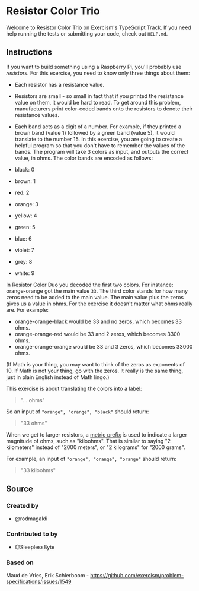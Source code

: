 # Resistor Color Trio

Welcome to Resistor Color Trio on Exercism's TypeScript Track.
If you need help running the tests or submitting your code, check out `HELP.md`.

## Instructions

If you want to build something using a Raspberry Pi, you'll probably use _resistors_.
For this exercise, you need to know only three things about them:

- Each resistor has a resistance value.
- Resistors are small - so small in fact that if you printed the resistance value on them, it would be hard to read.
  To get around this problem, manufacturers print color-coded bands onto the resistors to denote their resistance values.
- Each band acts as a digit of a number.
  For example, if they printed a brown band (value 1) followed by a green band (value 5), it would translate to the number 15.
  In this exercise, you are going to create a helpful program so that you don't have to remember the values of the bands.
  The program will take 3 colors as input, and outputs the correct value, in ohms.
  The color bands are encoded as follows:

- black: 0
- brown: 1
- red: 2
- orange: 3
- yellow: 4
- green: 5
- blue: 6
- violet: 7
- grey: 8
- white: 9

In Resistor Color Duo you decoded the first two colors.
For instance: orange-orange got the main value `33`.
The third color stands for how many zeros need to be added to the main value.
The main value plus the zeros gives us a value in ohms.
For the exercise it doesn't matter what ohms really are.
For example:

- orange-orange-black would be 33 and no zeros, which becomes 33 ohms.
- orange-orange-red would be 33 and 2 zeros, which becomes 3300 ohms.
- orange-orange-orange would be 33 and 3 zeros, which becomes 33000 ohms.

(If Math is your thing, you may want to think of the zeros as exponents of 10.
If Math is not your thing, go with the zeros.
It really is the same thing, just in plain English instead of Math lingo.)

This exercise is about translating the colors into a label:

> "... ohms"

So an input of `"orange", "orange", "black"` should return:

> "33 ohms"

When we get to larger resistors, a [metric prefix][metric-prefix] is used to indicate a larger magnitude of ohms, such as "kiloohms".
That is similar to saying "2 kilometers" instead of "2000 meters", or "2 kilograms" for "2000 grams".

For example, an input of `"orange", "orange", "orange"` should return:

> "33 kiloohms"

[metric-prefix]: https://en.wikipedia.org/wiki/Metric_prefix

## Source

### Created by

- @rodmagaldi

### Contributed to by

- @SleeplessByte

### Based on

Maud de Vries, Erik Schierboom - https://github.com/exercism/problem-specifications/issues/1549